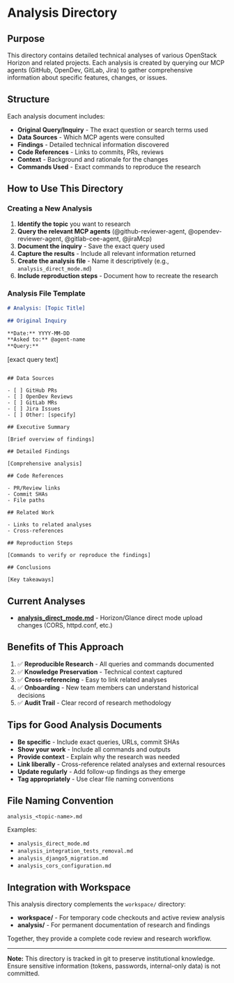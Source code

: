# Analysis Directory

## Purpose

This directory contains detailed technical analyses of various OpenStack Horizon and related projects. Each analysis is created by querying our MCP agents (GitHub, OpenDev, GitLab, Jira) to gather comprehensive information about specific features, changes, or issues.

## Structure

Each analysis document includes:
- **Original Query/Inquiry** - The exact question or search terms used
- **Data Sources** - Which MCP agents were consulted
- **Findings** - Detailed technical information discovered
- **Code References** - Links to commits, PRs, reviews
- **Context** - Background and rationale for the changes
- **Commands Used** - Exact commands to reproduce the research

## How to Use This Directory

### Creating a New Analysis

1. **Identify the topic** you want to research
2. **Query the relevant MCP agents** (@github-reviewer-agent, @opendev-reviewer-agent, @gitlab-cee-agent, @jiraMcp)
3. **Document the inquiry** - Save the exact query used
4. **Capture the results** - Include all relevant information returned
5. **Create the analysis file** - Name it descriptively (e.g., `analysis_direct_mode.md`)
6. **Include reproduction steps** - Document how to recreate the research

### Analysis File Template

```markdown
# Analysis: [Topic Title]

## Original Inquiry

**Date:** YYYY-MM-DD
**Asked to:** @agent-name
**Query:**
```
[exact query text]
```

## Data Sources

- [ ] GitHub PRs
- [ ] OpenDev Reviews
- [ ] GitLab MRs
- [ ] Jira Issues
- [ ] Other: [specify]

## Executive Summary

[Brief overview of findings]

## Detailed Findings

[Comprehensive analysis]

## Code References

- PR/Review links
- Commit SHAs
- File paths

## Related Work

- Links to related analyses
- Cross-references

## Reproduction Steps

[Commands to verify or reproduce the findings]

## Conclusions

[Key takeaways]
```

## Current Analyses

- **[analysis_direct_mode.md](analysis_direct_mode.md)** - Horizon/Glance direct mode upload changes (CORS, httpd.conf, etc.)

## Benefits of This Approach

1. ✅ **Reproducible Research** - All queries and commands documented
2. ✅ **Knowledge Preservation** - Technical context captured
3. ✅ **Cross-referencing** - Easy to link related analyses
4. ✅ **Onboarding** - New team members can understand historical decisions
5. ✅ **Audit Trail** - Clear record of research methodology

## Tips for Good Analysis Documents

- **Be specific** - Include exact queries, URLs, commit SHAs
- **Show your work** - Include all commands and outputs
- **Provide context** - Explain why the research was needed
- **Link liberally** - Cross-reference related analyses and external resources
- **Update regularly** - Add follow-up findings as they emerge
- **Tag appropriately** - Use clear file naming conventions

## File Naming Convention

```
analysis_<topic-name>.md
```

Examples:
- `analysis_direct_mode.md`
- `analysis_integration_tests_removal.md`
- `analysis_django5_migration.md`
- `analysis_cors_configuration.md`

## Integration with Workspace

This analysis directory complements the `workspace/` directory:
- **workspace/** - For temporary code checkouts and active review analysis
- **analysis/** - For permanent documentation of research and findings

Together, they provide a complete code review and research workflow.

---

**Note:** This directory is tracked in git to preserve institutional knowledge. Ensure sensitive information (tokens, passwords, internal-only data) is not committed.

